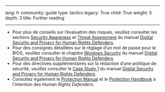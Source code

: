 

---

lang: fr
community: guide
type: tactics
legacy: True
child: True
weight: 5
depth: 3
title: Further reading

---

<ul>
	<li>Pour plus de conseils sur l’évaluation des risques, veuillez consulter les sections <a href="http://www.frontlinedefenders.org/manual/en/esecman/chapter1_2.html" title="Securitiy Awareness">Security Awareness</a> et <a href="http://www.frontlinedefenders.org/manual/en/esecman/chapter1_3.html" title="Threat Assessment and the Security Circle">Threat Assessment</a> du manuel <a href="http://www.frontlinedefenders.org/manual/en/esecman" title="Digital Security and Privacy for Human Rights Defenders">Digital Security and Privacy for Human Rights Defenders</a>.</li>
	<li>Pour des consignes détaillées sur le réglage d’un mot de passe pour le BIOS, veuillez consulter le chapitre <a href="http://www.frontlinedefenders.org/manual/en/esecman/chapter2_1.html#2_1c" title="Windows Security">Windows Security</a> du manuel <a href="http://www.frontlinedefenders.org/manual/en/esecman" title="Digital Security and Privacy for Human Rights Defenders">Digital Security and Privacy for Human Rights Defenders</a>.</li>
	<li>Pour des directives supplémentaires sur la rédaction d’une politique de sécurité, veuillez consulter le <a href="http://www.frontlinedefenders.org/manual/en/esecman/chapter4.html" title="Case Study 1">Case Study 1</a> du manuel <a href="http://www.frontlinedefenders.org/manual/en/esecman" title="Digital Security and Privacy for Human Rights Defenders">Digital Security and Privacy for Human Rights Defenders</a>.</li>
	<li>Consultez également le <a href="http://www.frontlinedefenders.org/manuals/protection" title="Protection Manual">Protection Manual</a> et le <a href="http://www.frontlinedefenders.org/security-training" title="Protection Handbook">Protection Handbook</a> à l'intention des <i> Human Rights Defenders</i>.</li>
</ul>

<p>&nbsp;</p>


